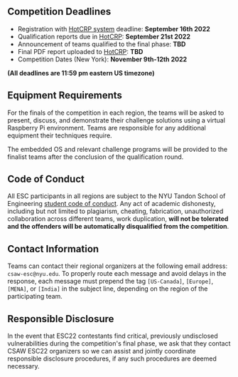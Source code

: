 Competition Deadlines
---------------------

-   Registration with [HotCRP system](https://hotcrp.engineering.nyu.edu/)  deadline: **September 16th 2022**
-   Qualification reports due in [HotCRP](https://hotcrp.engineering.nyu.edu/):  **September 21st 2022**
-   Announcement of teams qualified to the final phase: **TBD**
-   Final PDF report uploaded to [HotCRP](https://hotcrp.engineering.nyu.edu/): **TBD**
-   Competition Dates (New York): **November 9th-12th 2022**

**(All deadlines are 11:59 pm eastern US timezone)**

Equipment Requirements
----------------------

For the finals of the competition in each region, the teams will be asked to present, discuss, and demonstrate their challenge solutions using a virtual Raspberry Pi environment. Teams are responsible for any additional equipment their techniques require.

The embedded OS and relevant challenge programs will be provided to the finalist teams after the conclusion of the qualification round.


Code of Conduct
---------------

All ESC participants in all regions are subject to the NYU Tandon School of Engineering [student code of conduct](http://engineering.nyu.edu/life/student-affairs/code-of-conduct). Any act of academic dishonesty, including but not limited to plagiarism, cheating, fabrication, unauthorized collaboration across different teams, work duplication, **will not be tolerated and the offenders will be automatically disqualified from the competition**.


Contact Information
-------------------

Teams can contact their regional organizers at the following email address: `csaw-esc@nyu.edu`. To properly route each message and avoid delays in the response, each message must prepend the tag `[US-Canada]`, `[Europe]`, `[MENA]`, or `[India]` in the subject line, depending on the region of the participating team.


Responsible Disclosure
----------------------

In the event that ESC22 contestants find critical, previously undisclosed vulnerabilities during the competition's final phase, we ask that they contact CSAW ESC22 organizers so we can assist and jointly coordinate responsible disclosure procedures, if any such procedures are deemed necessary.

